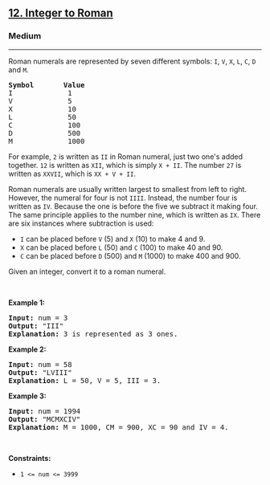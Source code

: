 <h2><a href="https://leetcode.com/problems/integer-to-roman/">12. Integer to Roman</a></h2><h3>Medium</h3><hr><div><p>Roman numerals are represented by seven different symbols:&nbsp;<code>I</code>, <code>V</code>, <code>X</code>, <code>L</code>, <code>C</code>, <code>D</code> and <code>M</code>.</p>

<div class="top-box hide"><div class="alert-info"></div></div><pre data-original-code="Symbol       Value
I             1
V             5
X             10
L             50
C             100
D             500
M             1000" data-snippet-id="ext.3ec7ecda49f6eec1487e489153094b31" data-snippet-saved="false" data-codota-status="done"><strong>Symbol</strong>       <strong>Value</strong>
I             1
V             5
X             10
L             50
C             100
D             500
M             1000</pre>

<p>For example,&nbsp;<code>2</code> is written as <code>II</code>&nbsp;in Roman numeral, just two one's added together. <code>12</code> is written as&nbsp;<code>XII</code>, which is simply <code>X + II</code>. The number <code>27</code> is written as <code>XXVII</code>, which is <code>XX + V + II</code>.</p>

<p>Roman numerals are usually written largest to smallest from left to right. However, the numeral for four is not <code>IIII</code>. Instead, the number four is written as <code>IV</code>. Because the one is before the five we subtract it making four. The same principle applies to the number nine, which is written as <code>IX</code>. There are six instances where subtraction is used:</p>

<ul>
	<li><code>I</code> can be placed before <code>V</code> (5) and <code>X</code> (10) to make 4 and 9.&nbsp;</li>
	<li><code>X</code> can be placed before <code>L</code> (50) and <code>C</code> (100) to make 40 and 90.&nbsp;</li>
	<li><code>C</code> can be placed before <code>D</code> (500) and <code>M</code> (1000) to make 400 and 900.</li>
</ul>

<p>Given an integer, convert it to a roman numeral.</p>

<p>&nbsp;</p>
<p><strong class="example">Example 1:</strong></p>

<div class="top-box hide"><div class="alert-info"></div></div><pre data-original-code="Input: num = 3
Output: &quot;III&quot;
Explanation: 3 is represented as 3 ones.
" data-snippet-id="ext.cb62398b2cc6d3f9586519562fcced13" data-snippet-saved="false" data-codota-status="done"><strong>Input:</strong> num = 3
<strong>Output:</strong> "III"
<strong>Explanation:</strong> 3 is represented as 3 ones.
</pre>

<p><strong class="example">Example 2:</strong></p>

<div class="top-box hide"><div class="alert-info"></div></div><pre data-original-code="Input: num = 58
Output: &quot;LVIII&quot;
Explanation: L = 50, V = 5, III = 3.
" data-snippet-id="ext.01110b6c31fe71ce372f5c2c0ffd3ca1" data-snippet-saved="false" data-codota-status="done"><strong>Input:</strong> num = 58
<strong>Output:</strong> "LVIII"
<strong>Explanation:</strong> L = 50, V = 5, III = 3.
</pre>

<p><strong class="example">Example 3:</strong></p>

<div class="top-box hide"><div class="alert-info"></div></div><pre data-original-code="Input: num = 1994
Output: &quot;MCMXCIV&quot;
Explanation: M = 1000, CM = 900, XC = 90 and IV = 4.
" data-snippet-id="ext.838ef265a48083b62a81bf0d812b3003" data-snippet-saved="false" data-codota-status="done"><strong>Input:</strong> num = 1994
<strong>Output:</strong> "MCMXCIV"
<strong>Explanation:</strong> M = 1000, CM = 900, XC = 90 and IV = 4.
</pre>

<p>&nbsp;</p>
<p><strong>Constraints:</strong></p>

<ul>
	<li><code>1 &lt;= num &lt;= 3999</code></li>
</ul>
</div>